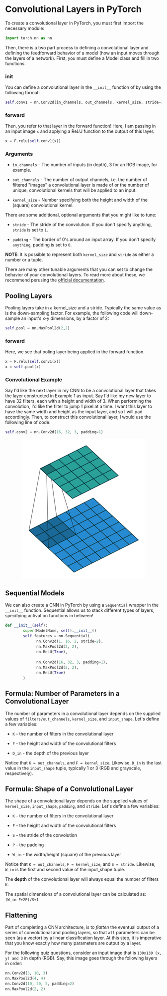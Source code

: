 # Convolutional Layers in PyTorch

To create a convolutional layer in PyTorch, you must first import the necessary module:

```python
import torch.nn as nn
```

Then, there is a two part process to defining a convolutional layer and defining the feedforward behavior of a model (how an input moves through the layers of a network). First, you must define a Model class and fill in two functions.

### init

You can define a convolutional layer in the `__init__` function of by using the following format:

```python
self.conv1 = nn.Conv2d(in_channels, out_channels, kernel_size, stride=1, padding=0)
```

### forward

Then, you refer to that layer in the forward function! Here, I am passing in an input image `x` and applying a ReLU function to the output of this layer.

```python
x = F.relu(self.conv1(x))
```

### Arguments

- `in_channels` - The number of inputs (in depth), 3 for an RGB image, for example.

- `out_channels` - The number of output channels, i.e. the number of filtered "images" a convolutional layer is made of or the number of unique, convolutional kernels that will be applied to an input.

- `kernel_size` - Number specifying both the height and width of the (square) convolutional kernel.

There are some additional, optional arguments that you might like to tune:

- `stride` - The stride of the convolution. If you don't specify anything, `stride` is set to `1`.

- `padding` - The border of 0's around an input array. If you don't specify `anything`, padding is set to `0`.

**NOTE**: It is possible to represent both `kernel_size` and `stride` as either a number or a tuple.

There are many other tunable arguments that you can set to change the behavior of your convolutional layers. To read more about these, we recommend perusing the [official documentation](https://pytorch.org/docs/stable/nn.html#conv2d).

## Pooling Layers

Pooling layers take in a kernel_size and a stride. Typically the same value as is the down-sampling factor. For example, the following code will down-sample an input's x-y dimensions, by a factor of 2:

```python
self.pool = nn.MaxPool2d(2,2)
```

### forward

Here, we see that poling layer being applied in the forward function.

```python
x = F.relu(self.conv1(x))
x = self.pool(x)
```

### Convolutional Example

Say I'd like the next layer in my CNN to be a convolutional layer that takes the layer constructed in Example 1 as input. Say I'd like my new layer to have 32 filters, each with a height and width of 3. When performing the convolution, I'd like the filter to jump 1 pixel at a time. I want this layer to have the same width and height as the input layer, and so I will pad accordingly. Then, to construct this convolutional layer, I would use the following line of code:

```python
self.conv2 = nn.Conv2d(16, 32, 3, padding=1)
```
<p align="center">
    <img src="../lesson2/assets/full_padding_no_strides_transposed.gif")
</p>

## Sequential Models

We can also create a CNN in PyTorch by using a `Sequential` wrapper in the `__init__` function. Sequential allows us to stack different types of layers, specifying activation functions in between!

```python
def __init__(self):
        super(ModelName, self).__init__()
        self.features = nn.Sequential(
              nn.Conv2d(1, 16, 2, stride=2),
              nn.MaxPool2d(2, 2),
              nn.ReLU(True),

              nn.Conv2d(16, 32, 3, padding=1),
              nn.MaxPool2d(2, 2),
              nn.ReLU(True) 
        )
```

## Formula: Number of Parameters in a Convolutional Layer

The number of parameters in a convolutional layer depends on the supplied values of `filters/out_channels`, `kernel_size`, and `input_shape`. Let's define a few variables:

- `K` - the number of filters in the convolutional layer

- `F` - the height and width of the convolutional filters

- `D_in` - the depth of the previous layer

Notice that `K = out_channels`, and `F = kernel_size`. Likewise, `D_in` is the last value in the `input_shape` tuple, typically 1 or 3 (RGB and grayscale, respectively).

## Formula: Shape of a Convolutional Layer

The shape of a convolutional layer depends on the supplied values of `kernel_size`, `input_shape`, `padding`, and `stride`. Let's define a few variables:

- `K` - the number of filters in the convolutional layer

- `F` - the height and width of the convolutional filters

- `S` - the stride of the convolution

- `P` - the padding

- `W_in` - the width/height (square) of the previous layer

Notice that `K = out_channels`, `F = kernel_size`, and `S = stride`. Likewise, `W_in` is the first and second value of the input_shape tuple.

The **depth** of the convolutional layer will always equal the number of filters `K`.

The spatial dimensions of a convolutional layer can be calculated as: `(W_in−F+2P)/S+1`

## Flattening

Part of completing a CNN architecture, is to *flatten* the eventual output of a series of convolutional and pooling layers, so that `all` parameters can be seen (as a vector) by a linear classification layer. At this step, it is imperative that you know exactly how many parameters are output by a layer.

For the following quiz questions, consider an input image that is `130x130 (x, y) and 3` in depth (RGB). Say, this image goes through the following layers in order:

```python
nn.Conv2d(3, 10, 3)
nn.MaxPool2d(4, 4)
nn.Conv2d(10, 20, 5, padding=2)
nn.MaxPool2d(2, 2)
```